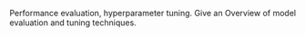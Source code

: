  Performance evaluation, hyperparameter tuning.
 Give an Overview of model evaluation and tuning techniques.

